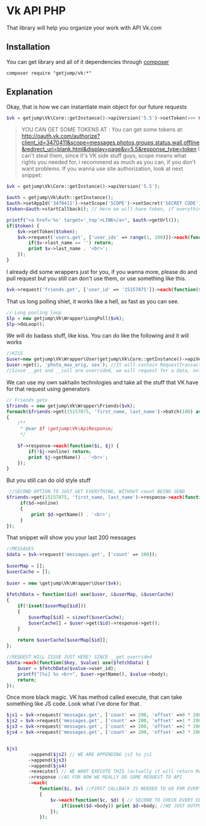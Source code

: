 # Vk API PHP

That library will help you organize your work with API Vk.com

## Installation

You can get library and all of it dependencies through [composer](https://getcomposer.org/)

`composer require "getjump/vk:*"`

## Explanation

Okay, that is how we can instantiate main object for our future requests

```php
$vk = getjump\Vk\Core::getInstance()->apiVersion('5.5')->setToken(>>> HERE YOUR TOKENS GOES <<<);
```

>YOU CAN GET SOME TOKENS AT : 
>You can get some tokens at:
>http://oauth.vk.com/authorize?client_id=3470411&scope=messages,photos,groups,status,wall,offline&redirect_uri=blank.html&display=page&v=5.5&response_type=token
>I can't steal them, since it's VK side stuff guys, scope means what rights you needed for, i recommend as much as you can, if you don't want problems.
If you wanna use site authorization, look at next snippet:

```php
$vk = getjump\Vk\Core::getInstance()->apiVersion('5.5');

$auth = getjump\Vk\Auth::getInstance();
$auth->setAppId('3470411')->setScope('SCOPE')->setSecret('SECRET CODE')->setRedirectUri('http://localhost/test.php'); // SETTING ENV
$token=$auth->startCallback(); // Here we will have token, if everything okay

printf("<a href='%s' target='_top'>LINK</a>", $auth->getUrl());
if($token) {
    $vk->setToken($token);
    $vk->request('users.get', ['user_ids' => range(1, 100)])->each(function($i, $v) {
        if($v->last_name == '') return;
        print $v->last_name . '<br>';
    });
}
```

I already did some wrappers just for you, if you wanna more, please do and pull request but you still can don't use them, or use something like this.

```php
$vk->request('friends.get', ['user_id' => '15157875'])->each(function($i, $v) {});
```

That us long polling shiet, it works like a hell, as fast as you can see.
```php
// Long pooling loop
$lp = new getjump\Vk\Wrapper\LongPoll($vk);
$lp->doLoop();
```

We will do badass stuff, like kiss. You can do like the following and it will works
```php
//KISS
$user=new getjump\Vk\Wrapper\User(getjump\Vk\Core::getInstance()->apiVersion('5.5'));
$user->get(1, 'photo_max_orig, sex'); //It will contain RequestTransaction, and will wait for your action, like getting response ->response or calling ->each(callback)
//Since __get and __call are overrided, we will request for a data, only when it neeeded
```

We can use my own sakhalin technilogies and take all the stuff that VK have for that request using generators
```php
// Friends gets
$friends = new getjump\Vk\Wrapper\Friends($vk);
foreach($friends->get(15157875, 'first_name, last_name')->batch(100) as $f) //BATCH MEAN $f WILL CONTAIN JUST 100 ELEMENTS, AND REQUEST WILL MADE FOR 100 ELEMENTS
{
    /**
     * @var $f \getjump\Vk\ApiResponse;
     */
 
    $f->response->each(function($i, $j) {
        if(!$j->online) return;
        print $j->getName() . '<br>';
    });
}
```

But you still can do old style stuff
```php
 //SECOND OPTION TO JUST GET EVERYTHING, WITHOUT count BEING SEND
$friends->get(15157875, 'first_name, last_name')->response->each(function($i, $d) {
     if($d->online)
     {
         print $d->getName() . '<br>';
     }
});
```

That snippet will show you your last 200 messages
```php
//MESSAGES
$data = $vk->request('messages.get', ['count' => 200]);
 
$userMap = [];
$userCache = [];
 
$user = new \getjump\Vk\Wrapper\User($vk);
 
$fetchData = function($id) use($user, &$userMap, &$userCache)
{
    if(!isset($userMap[$id]))
    {
        $userMap[$id] = sizeof($userCache);
        $userCache[] = $user->get($id)->response->get();
    }
 
    return $userCache[$userMap[$id]];
};

//REQUEST WILL ISSUE JUST HERE! SINCE __get overrided
$data->each(function($key, $value) use($fetchData) {
    $user = $fetchData($value->user_id);
    printf("[%s] %s <br>", $user->getName(), $value->body);
    return;
});
```

Once more black magic. VK has method called execute, that can take something like JS code. Look what i've done for that.
```php
$js1 = $vk->request('messages.get', ['count' => 200, 'offset' =>0 * 200])->toJs(); //IT WILL RETURN VkJs object
$js2 = $vk->request('messages.get', ['count' => 200, 'offset' =>1 * 200])->toJs();
$js3 = $vk->request('messages.get', ['count' => 200, 'offset' =>2 * 200])->toJs();
$js4 = $vk->request('messages.get', ['count' => 200, 'offset' =>3 * 200])->toJs();


$js1
        ->append($js2) // WE ARE APPENDING js2 to js1
        ->append($js3)
        ->append($js4) 
        ->execute() // WE WANT EXECUTE THIS (actually it will return RequestTransaction)
        ->response //AS FOR NOW WE REALLY DO SOME REQUEST TO API 
        ->each(
            function($i, $v) //FIRST CALLBACK IS NEEDED TO GO FOR EVERY PART OF RESPONSE, ARRAY WITH 4-ELS IN OUR CASE
            {
                $v->each(function($c, $d) { // SECOND TO CHECK EVERY ELEMENTS IN ARRAY WITH 200 ELEMENTS
                    if(isset($d->body)) print $d->body; //WE JUST OUTPUTTING MESSAGE IF IT SET
                });
            });
            
```
